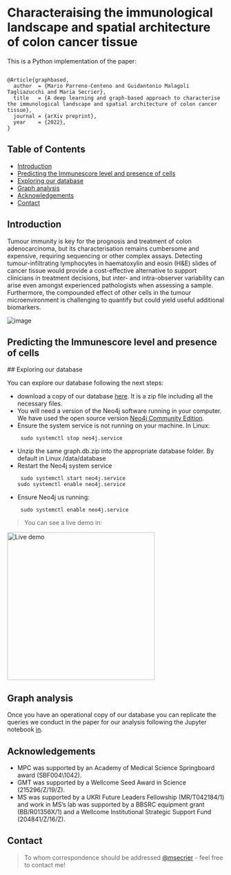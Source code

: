 # Characteraising the immunological landscape and spatial architecture of colon cancer tissue

This is a Python implementation of the paper:

<pre><code>
@Article{graphbased,
  author  = {Mario Parreno-Centeno and Guidantonio Malagoli Tagliazucchi and Maria Secrier},
  title   = {A deep learning and graph-based approach to characterise the immunological landscape and spatial architecture of colon cancer tissue},
  journal = {arXiv preprint},
  year    = {2022},
}
</pre></code>












## Table of Contents
* [Introduction](#introduction)
* [Predicting the Immunescore level and presence of cells](#predicting)
* [Exploring our database](#explore)
* [Graph analysis](#analysis)
* [Acknowledgements](#acknowledgements)
* [Contact](#contact)
<!-- * [License](#license) -->


## Introduction
Tumour immunity is key for the prognosis and treatment of colon adenocarcinoma, but its characterisation remains cumbersome and expensive, requiring sequencing or other complex assays. Detecting tumour-infiltrating lymphocytes in haematoxylin and eosin (H&E) slides of cancer tissue would provide a cost-effective alternative to support clinicians in treatment decisions, but inter- and intra-observer variability can arise even amongst experienced pathologists when assessing a sample. Furthermore, the compounded effect of other cells in the tumour microenvironment is challenging to quantify but could yield useful additional biomarkers.

![image](https://user-images.githubusercontent.com/9571043/155305420-c473bbac-685a-432b-bb3e-bf8926a5f58f.png)



<a name="predicting"/>

## Predicting the Immunescore level and presence of cells


<a name="explore"/>
## Exploring our database

You can explore our database following the next steps:
-  download a copy of our database [here](https://secrierlab.github.io/projects/). It is a zip file including all the necessary files.
-  You will need a version of the Neo4j software running in your computer. We have used the open source version [Neo4j Community Edition](https://neo4j.com/download-center/#community).
- Ensure the system service is not running on your machine. In Linux:
  <pre><code> sudo systemctl stop neo4j.service </pre></code>
- Unzip the same graph.db.zip into the appropriate database folder. By default in Linux <neo4j-home>/data/database
- Restart the Neo4j system service
  <pre><code> sudo systemctl start neo4j.service 
  sudo systemctl enable neo4j.service
  </pre></code>
- Ensure Neo4j us running:
  <pre><code> sudo systemctl enable neo4j.service </pre></code>
  
> You can see a live demo in:

[<img width="342" alt="Live demo" src="https://user-images.githubusercontent.com/9571043/155316306-bd8b2b9a-b224-4061-9d1f-de707ddd9543.png">](https://user-images.githubusercontent.com/9571043/155308305-37cf3912-f0ee-4020-a2c2-52c77b8c925c.mp4)



<a name="analysis"/>
  
## Graph analysis
Once you have an operational copy of our database you can replicate the queries we conduct in the paper for our analysis following the Jupyter notebook [in](https://github.com/secrierlab/TumourHistologyDL/blob/main/graph-analysis/queries_Neo4j.ipynb).
  



## Acknowledgements

- MPC was supported by an Academy of Medical Science Springboard award (SBF004\1042).
- GMT was supported by a Wellcome Seed Award in Science (215296/Z/19/Z).
-  MS was supported by a UKRI Future Leaders Fellowship (MR/T042184/1) and work in MS’s lab was supported by a BBSRC equipment grant (BB/R01356X/1) and a Wellcome Institutional Strategic Support Fund (204841/Z/16/Z).
 

## Contact
>To whom correspondence should be addressed [@msecrier](https://www.ucl.ac.uk/biosciences/people/dr-maria-secrier/) - feel free to contact me!


<!-- Optional -->
<!-- ## License -->
<!-- This project is open source and available under the [... License](). -->

